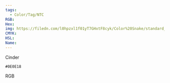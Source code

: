 ```yaml
---
tags:
  - Color/Tag/NTC
RGB:
Hex:
img: https://filedn.com/l0hpzxl1f01yT7GHxtF8cyk/Color%20Snake/standard_csv_to_svg/%23/0E0E18.svg
CMYK:
HSL:
Name:
---
```

Cinder
```palette
#0E0E18
```
RGB
